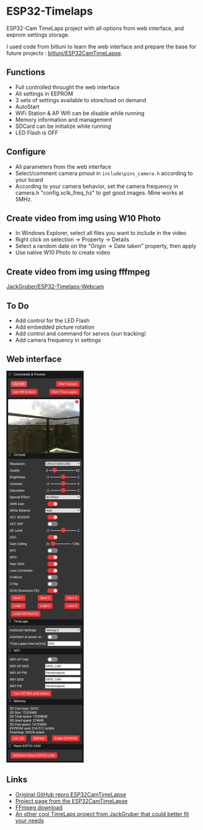 # ESP32-Timelaps
ESP32-Cam TimeLaps project with all options from web interface, and eeprom settings storage.

I used code from bitluni to learn the web interface and prepare the base for future projects : [bitluni/ESP32CamTimeLapse](https://github.com/bitluni/ESP32CamTimeLapse).

## Functions
* Full controlled throught the web interface
* All settings in EEPROM
* 3 sets of settings available to store/load on demand
* AutoStart
* WiFi Station & AP Wifi can be disable while running
* Memory information and management
* SDCard can be initialize while running
* LED Flash is OFF

## Configure
* All parameters from the web interface
* Select/comment camera pinout in `include\pins_camera.h` according to your board
* According to your camera behavior, set the camera frequency in camera.h "config.xclk_freq_hz" to get good images. Mine works at 5MHz.

## Create video from img using W10 Photo
* In Windows Explorer, select all files you want to include in the video
* Right click on selection -> Property -> Details
* Select a random date on the "Origin -> Date taken" property, then apply
* Use native W10 Photo to create video

## Create video from img using fffmpeg
[JackGruber/ESP32-Timelaps-Webcam](https://github.com/JackGruber/ESP32-Timelaps-Webcam)

## To Do
* Add control for the LED Flash
* Add embedded picture rotation
* Add control and command for servos (sun tracking)
* Add camera frequency in settings

## Web interface
<img src="img/webmenu.jpg">

## Links
* [Original GitHub repro ESP32CamTimeLapse](https://github.com/bitluni/ESP32CamTimeLapse)
* [Project page from the ESP32CamTimeLapse](https://bitluni.net/esp32camtimelapse)
* [FFmpeg download](https://www.ffmpeg.org/download.html)
* [An other cool TimeLaps project from JackGruber that could better fit your needs](https://github.com/JackGruber/ESP32-Timelaps-Webcam)
